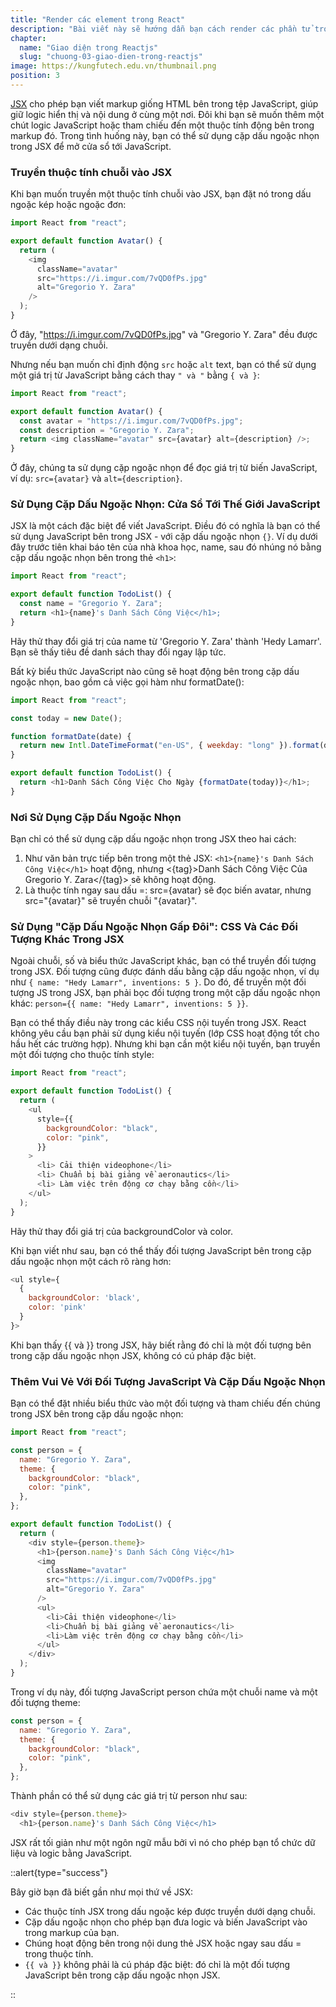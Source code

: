 ```yaml
---
title: "Render các element trong React"
description: "Bài viết này sẽ hướng dẫn bạn cách render các phần tử trong React bằng JSX và cách sử dụng cặp dấu ngoặc nhọn {} để tích hợp mã JavaScript vào trong JSX"
chapter:
  name: "Giao diện trong Reactjs"
  slug: "chuong-03-giao-dien-trong-reactjs"
image: https://kungfutech.edu.vn/thumbnail.png
position: 3
---
```


[JSX](/bai-viet/reactjs/jsx-la-gi) cho phép bạn viết markup giống HTML bên trong tệp JavaScript, giúp giữ logic hiển thị và nội dung ở cùng một nơi. Đôi khi bạn sẽ muốn thêm một chút logic JavaScript hoặc tham chiếu đến một thuộc tính động bên trong markup đó. Trong tình huống này, bạn có thể sử dụng cặp dấu ngoặc nhọn trong JSX để mở cửa sổ tới JavaScript.

### Truyền thuộc tính chuỗi vào JSX

Khi bạn muốn truyền một thuộc tính chuỗi vào JSX, bạn đặt nó trong dấu ngoặc kép hoặc ngoặc đơn:

```javascript
import React from "react";

export default function Avatar() {
  return (
    <img
      className="avatar"
      src="https://i.imgur.com/7vQD0fPs.jpg"
      alt="Gregorio Y. Zara"
    />
  );
}
```

Ở đây, "https://i.imgur.com/7vQD0fPs.jpg" và "Gregorio Y. Zara" đều được truyền dưới dạng chuỗi.

Nhưng nếu bạn muốn chỉ định động `src` hoặc `alt` text, bạn có thể sử dụng một giá trị từ JavaScript bằng cách thay `" và "` bằng `{ và }`:

```javascript
import React from "react";

export default function Avatar() {
  const avatar = "https://i.imgur.com/7vQD0fPs.jpg";
  const description = "Gregorio Y. Zara";
  return <img className="avatar" src={avatar} alt={description} />;
}
```

Ở đây, chúng ta sử dụng cặp ngoặc nhọn để đọc giá trị từ biến JavaScript, ví dụ: `src={avatar}` và `alt={description}`.

### Sử Dụng Cặp Dấu Ngoặc Nhọn: Cửa Sổ Tới Thế Giới JavaScript

JSX là một cách đặc biệt để viết JavaScript. Điều đó có nghĩa là bạn có thể sử dụng JavaScript bên trong JSX - với cặp dấu ngoặc nhọn `{}`. Ví dụ dưới đây trước tiên khai báo tên của nhà khoa học, name, sau đó nhúng nó bằng cặp dấu ngoặc nhọn bên trong thẻ `<h1>`:

```javascript
import React from "react";

export default function TodoList() {
  const name = "Gregorio Y. Zara";
  return <h1>{name}'s Danh Sách Công Việc</h1>;
}
```

Hãy thử thay đổi giá trị của name từ 'Gregorio Y. Zara' thành 'Hedy Lamarr'. Bạn sẽ thấy tiêu đề danh sách thay đổi ngay lập tức.

Bất kỳ biểu thức JavaScript nào cũng sẽ hoạt động bên trong cặp dấu ngoặc nhọn, bao gồm cả việc gọi hàm như formatDate():

```javascript
import React from "react";

const today = new Date();

function formatDate(date) {
  return new Intl.DateTimeFormat("en-US", { weekday: "long" }).format(date);
}

export default function TodoList() {
  return <h1>Danh Sách Công Việc Cho Ngày {formatDate(today)}</h1>;
}
```

### Nơi Sử Dụng Cặp Dấu Ngoặc Nhọn

Bạn chỉ có thể sử dụng cặp dấu ngoặc nhọn trong JSX theo hai cách:

1. Như văn bản trực tiếp bên trong một thẻ JSX: `<h1>{name}'s Danh Sách Công Việc</h1>` hoạt động, nhưng <{tag}>Danh Sách Công Việc Của Gregorio Y. Zara</{tag}> sẽ không hoạt động.
2. Là thuộc tính ngay sau dấu =: src={avatar} sẽ đọc biến avatar, nhưng src="{avatar}" sẽ truyền chuỗi "{avatar}".

### Sử Dụng "Cặp Dấu Ngoặc Nhọn Gấp Đôi": CSS Và Các Đối Tượng Khác Trong JSX

Ngoài chuỗi, số và biểu thức JavaScript khác, bạn có thể truyền đối tượng trong JSX. Đối tượng cũng được đánh dấu bằng cặp dấu ngoặc nhọn, ví dụ như `{ name: "Hedy Lamarr", inventions: 5 }`. Do đó, để truyền một đối tượng JS trong JSX, bạn phải bọc đối tượng trong một cặp dấu ngoặc nhọn khác: `person={{ name: "Hedy Lamarr", inventions: 5 }}`.

Bạn có thể thấy điều này trong các kiểu CSS nội tuyến trong JSX. React không yêu cầu bạn phải sử dụng kiểu nội tuyến (lớp CSS hoạt động tốt cho hầu hết các trường hợp). Nhưng khi bạn cần một kiểu nội tuyến, bạn truyền một đối tượng cho thuộc tính style:

```javascript
import React from "react";

export default function TodoList() {
  return (
    <ul
      style={{
        backgroundColor: "black",
        color: "pink",
      }}
    >
      <li> Cải thiện videophone</li>
      <li> Chuẩn bị bài giảng về aeronautics</li>
      <li> Làm việc trên động cơ chạy bằng cồn</li>
    </ul>
  );
}
```

Hãy thử thay đổi giá trị của backgroundColor và color.

Khi bạn viết như sau, bạn có thể thấy đối tượng JavaScript bên trong cặp dấu ngoặc nhọn một cách rõ ràng hơn:

```javascript
<ul style={
  {
    backgroundColor: 'black',
    color: 'pink'
  }
}>
```

Khi bạn thấy {{ và }} trong JSX, hãy biết rằng đó chỉ là một đối tượng bên trong cặp dấu ngoặc nhọn JSX, không có cú pháp đặc biệt.

### Thêm Vui Vẻ Với Đối Tượng JavaScript Và Cặp Dấu Ngoặc Nhọn

Bạn có thể đặt nhiều biểu thức vào một đối tượng và tham chiếu đến chúng trong JSX bên trong cặp dấu ngoặc nhọn:

```javascript
import React from "react";

const person = {
  name: "Gregorio Y. Zara",
  theme: {
    backgroundColor: "black",
    color: "pink",
  },
};

export default function TodoList() {
  return (
    <div style={person.theme}>
      <h1>{person.name}'s Danh Sách Công Việc</h1>
      <img
        className="avatar"
        src="https://i.imgur.com/7vQD0fPs.jpg"
        alt="Gregorio Y. Zara"
      />
      <ul>
        <li>Cải thiện videophone</li>
        <li>Chuẩn bị bài giảng về aeronautics</li>
        <li>Làm việc trên động cơ chạy bằng cồn</li>
      </ul>
    </div>
  );
}
```

Trong ví dụ này, đối tượng JavaScript person chứa một chuỗi name và một đối tượng theme:

```javascript
const person = {
  name: "Gregorio Y. Zara",
  theme: {
    backgroundColor: "black",
    color: "pink",
  },
};
```

Thành phần có thể sử dụng các giá trị từ person như sau:

```javascript
<div style={person.theme}>
  <h1>{person.name}'s Danh Sách Công Việc</h1>
```

JSX rất tối giản như một ngôn ngữ mẫu bởi vì nó cho phép bạn tổ chức dữ liệu và logic bằng JavaScript.

::alert{type="success"}

Bây giờ bạn đã biết gần như mọi thứ về JSX:

- Các thuộc tính JSX trong dấu ngoặc kép được truyền dưới dạng chuỗi.
- Cặp dấu ngoặc nhọn cho phép bạn đưa logic và biến JavaScript vào trong markup của bạn.
- Chúng hoạt động bên trong nội dung thẻ JSX hoặc ngay sau dấu = trong thuộc tính.
- `{{ và }}` không phải là cú pháp đặc biệt: đó chỉ là một đối tượng JavaScript bên trong cặp dấu ngoặc nhọn JSX.

::
